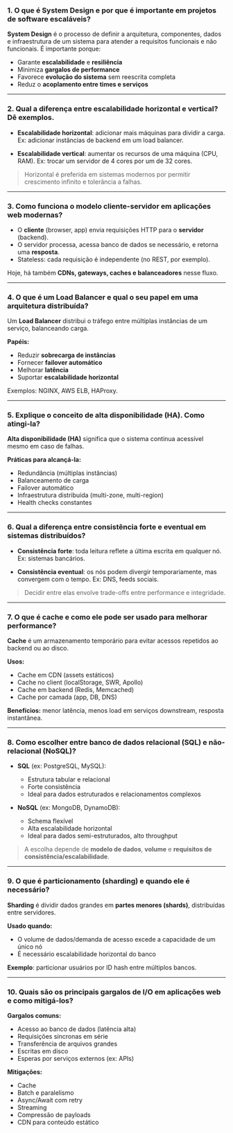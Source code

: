### 1. **O que é System Design e por que é importante em projetos de software escaláveis?**

**System Design** é o processo de definir a arquitetura, componentes, dados e infraestrutura de um sistema para atender a requisitos funcionais e não funcionais.
É importante porque:

* Garante **escalabilidade** e **resiliência**
* Minimiza **gargalos de performance**
* Favorece **evolução do sistema** sem reescrita completa
* Reduz o **acoplamento entre times e serviços**

---

### 2. **Qual a diferença entre escalabilidade horizontal e vertical? Dê exemplos.**

* **Escalabilidade horizontal**: adicionar mais máquinas para dividir a carga.
  Ex: adicionar instâncias de backend em um load balancer.

* **Escalabilidade vertical**: aumentar os recursos de uma máquina (CPU, RAM).
  Ex: trocar um servidor de 4 cores por um de 32 cores.

> Horizontal é preferida em sistemas modernos por permitir crescimento infinito e tolerância a falhas.

---

### 3. **Como funciona o modelo cliente-servidor em aplicações web modernas?**

* O **cliente** (browser, app) envia requisições HTTP para o **servidor** (backend).
* O servidor processa, acessa banco de dados se necessário, e retorna uma **resposta**.
* Stateless: cada requisição é independente (no REST, por exemplo).

Hoje, há também **CDNs, gateways, caches e balanceadores** nesse fluxo.

---

### 4. **O que é um Load Balancer e qual o seu papel em uma arquitetura distribuída?**

Um **Load Balancer** distribui o tráfego entre múltiplas instâncias de um serviço, balanceando carga.

**Papéis:**

* Reduzir **sobrecarga de instâncias**
* Fornecer **failover automático**
* Melhorar **latência**
* Suportar **escalabilidade horizontal**

Exemplos: NGINX, AWS ELB, HAProxy.

---

### 5. **Explique o conceito de alta disponibilidade (HA). Como atingi-la?**

**Alta disponibilidade (HA)** significa que o sistema continua acessível mesmo em caso de falhas.

**Práticas para alcançá-la:**

* Redundância (múltiplas instâncias)
* Balanceamento de carga
* Failover automático
* Infraestrutura distribuída (multi-zone, multi-region)
* Health checks constantes

---

### 6. **Qual a diferença entre consistência forte e eventual em sistemas distribuídos?**

* **Consistência forte**: toda leitura reflete a última escrita em qualquer nó.
  Ex: sistemas bancários.

* **Consistência eventual**: os nós podem divergir temporariamente, mas convergem com o tempo.
  Ex: DNS, feeds sociais.

> Decidir entre elas envolve trade-offs entre performance e integridade.

---

### 7. **O que é cache e como ele pode ser usado para melhorar performance?**

**Cache** é um armazenamento temporário para evitar acessos repetidos ao backend ou ao disco.

**Usos:**

* Cache em CDN (assets estáticos)
* Cache no client (localStorage, SWR, Apollo)
* Cache em backend (Redis, Memcached)
* Cache por camada (app, DB, DNS)

**Benefícios:** menor latência, menos load em serviços downstream, resposta instantânea.

---

### 8. **Como escolher entre banco de dados relacional (SQL) e não-relacional (NoSQL)?**

* **SQL** (ex: PostgreSQL, MySQL):

  * Estrutura tabular e relacional
  * Forte consistência
  * Ideal para dados estruturados e relacionamentos complexos

* **NoSQL** (ex: MongoDB, DynamoDB):

  * Schema flexível
  * Alta escalabilidade horizontal
  * Ideal para dados semi-estruturados, alto throughput

> A escolha depende de **modelo de dados**, **volume** e **requisitos de consistência/escalabilidade**.

---

### 9. **O que é particionamento (sharding) e quando ele é necessário?**

**Sharding** é dividir dados grandes em **partes menores (shards)**, distribuídas entre servidores.

**Usado quando:**

* O volume de dados/demanda de acesso excede a capacidade de um único nó
* É necessário escalabilidade horizontal do banco

**Exemplo**: particionar usuários por ID hash entre múltiplos bancos.

---

### 10. **Quais são os principais gargalos de I/O em aplicações web e como mitigá-los?**

**Gargalos comuns:**

* Acesso ao banco de dados (latência alta)
* Requisições síncronas em série
* Transferência de arquivos grandes
* Escritas em disco
* Esperas por serviços externos (ex: APIs)

**Mitigações:**

* Cache
* Batch e paralelismo
* Async/Await com retry
* Streaming
* Compressão de payloads
* CDN para conteúdo estático